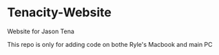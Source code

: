 # Tenacity-Website
Website for Jason Tena

This repo is only for adding code on bothe Ryle's Macbook and main PC
